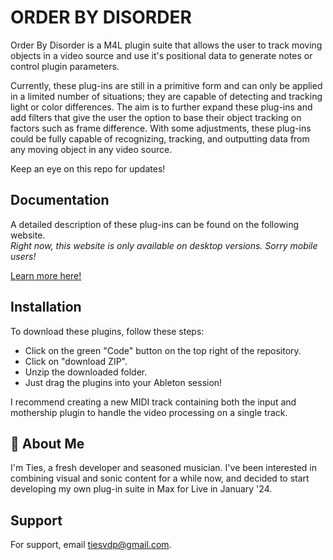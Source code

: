 # ORDER BY DISORDER
Order By Disorder is a M4L plugin suite that allows the user to track moving objects in a video source and use it's positional data to generate notes or control plugin parameters.

Currently, these plug-ins are still in a primitive form and can only be applied in a limited number of situations; they are capable of detecting and tracking light or color differences. The aim is to further expand these plug-ins and add filters that give the user the option to base their object tracking on factors such as frame difference. With some adjustments, these plug-ins could be fully capable of recognizing, tracking, and outputting data from any moving object in any video source.

Keep an eye on this repo for updates!






## Documentation
A detailed description of these plug-ins can be found on the following website.\
*Right now, this website is only available on desktop versions. Sorry mobile users!*

[Learn more here!](https://www.orderbydisorder.com/plugins)


## Installation
To download these plugins, follow these steps:
- Click on the green "Code" button on the top right of the repository.
- Click on "download ZIP".
- Unzip the downloaded folder.
- Just drag the plugins into your Ableton session!

I recommend creating a new MIDI track containing both the input and mothership plugin to handle the video processing on a single track.

    


## 🚀 About Me
I'm Ties, a fresh developer and seasoned musician. I've been interested in combining visual and sonic content for a while now, and decided to start developing my own plug-in suite in Max for Live in January '24. 


## Support
For support, email tiesvdp@gmail.com.

